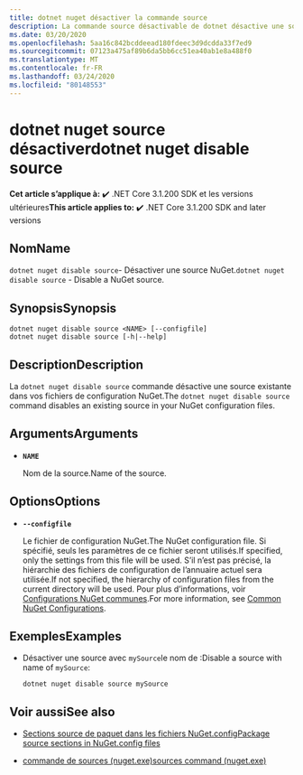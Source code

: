 ```yaml
---
title: dotnet nuget désactiver la commande source
description: La commande source désactivable de dotnet désactive une source existante dans vos fichiers de configuration NuGet.
ms.date: 03/20/2020
ms.openlocfilehash: 5aa16c842bcddeead180fdeec3d9dcdda33f7ed9
ms.sourcegitcommit: 07123a475af89b6da5bb6cc51ea40ab1e8a488f0
ms.translationtype: MT
ms.contentlocale: fr-FR
ms.lasthandoff: 03/24/2020
ms.locfileid: "80148553"
---
```

# <a name="dotnet-nuget-disable-source"></a><span data-ttu-id="efce6-103">dotnet nuget source désactiver</span><span class="sxs-lookup"><span data-stu-id="efce6-103">dotnet nuget disable source</span></span>

<span data-ttu-id="efce6-104">**Cet article s’applique à:** ✔️ .NET Core 3.1.200 SDK et les versions ultérieures</span><span class="sxs-lookup"><span data-stu-id="efce6-104">**This article applies to:** ✔️ .NET Core 3.1.200 SDK and later versions</span></span>

## <a name="name"></a><span data-ttu-id="efce6-105">Nom</span><span class="sxs-lookup"><span data-stu-id="efce6-105">Name</span></span>

<span data-ttu-id="efce6-106">`dotnet nuget disable source`- Désactiver une source NuGet.</span><span class="sxs-lookup"><span data-stu-id="efce6-106">`dotnet nuget disable source` - Disable a NuGet source.</span></span>

## <a name="synopsis"></a><span data-ttu-id="efce6-107">Synopsis</span><span class="sxs-lookup"><span data-stu-id="efce6-107">Synopsis</span></span>

```dotnetcli
dotnet nuget disable source <NAME> [--configfile]
dotnet nuget disable source [-h|--help]
```

## <a name="description"></a><span data-ttu-id="efce6-108">Description</span><span class="sxs-lookup"><span data-stu-id="efce6-108">Description</span></span>

<span data-ttu-id="efce6-109">La `dotnet nuget disable source` commande désactive une source existante dans vos fichiers de configuration NuGet.</span><span class="sxs-lookup"><span data-stu-id="efce6-109">The `dotnet nuget disable source` command disables an existing source in your NuGet configuration files.</span></span>

## <a name="arguments"></a><span data-ttu-id="efce6-110">Arguments</span><span class="sxs-lookup"><span data-stu-id="efce6-110">Arguments</span></span>

- **`NAME`**

  <span data-ttu-id="efce6-111">Nom de la source.</span><span class="sxs-lookup"><span data-stu-id="efce6-111">Name of the source.</span></span>

## <a name="options"></a><span data-ttu-id="efce6-112">Options</span><span class="sxs-lookup"><span data-stu-id="efce6-112">Options</span></span>

- **`--configfile`**

  <span data-ttu-id="efce6-113">Le fichier de configuration NuGet.</span><span class="sxs-lookup"><span data-stu-id="efce6-113">The NuGet configuration file.</span></span> <span data-ttu-id="efce6-114">Si spécifié, seuls les paramètres de ce fichier seront utilisés.</span><span class="sxs-lookup"><span data-stu-id="efce6-114">If specified, only the settings from this file will be used.</span></span> <span data-ttu-id="efce6-115">S’il n’est pas précisé, la hiérarchie des fichiers de configuration de l’annuaire actuel sera utilisée.</span><span class="sxs-lookup"><span data-stu-id="efce6-115">If not specified, the hierarchy of configuration files from the current directory will be used.</span></span> <span data-ttu-id="efce6-116">Pour plus d’informations, voir [Configurations NuGet communes](https://docs.microsoft.com/nuget/consume-packages/configuring-nuget-behavior).</span><span class="sxs-lookup"><span data-stu-id="efce6-116">For more information, see [Common NuGet Configurations](https://docs.microsoft.com/nuget/consume-packages/configuring-nuget-behavior).</span></span>

## <a name="examples"></a><span data-ttu-id="efce6-117">Exemples</span><span class="sxs-lookup"><span data-stu-id="efce6-117">Examples</span></span>

- <span data-ttu-id="efce6-118">Désactiver une source avec `mySource`le nom de :</span><span class="sxs-lookup"><span data-stu-id="efce6-118">Disable a source with name of `mySource`:</span></span>

  ```dotnetcli
  dotnet nuget disable source mySource
  ```

## <a name="see-also"></a><span data-ttu-id="efce6-119">Voir aussi</span><span class="sxs-lookup"><span data-stu-id="efce6-119">See also</span></span>

- [<span data-ttu-id="efce6-120">Sections source de paquet dans les fichiers NuGet.config</span><span class="sxs-lookup"><span data-stu-id="efce6-120">Package source sections in NuGet.config files</span></span>](/nuget/reference/nuget-config-file#package-source-sections)

- [<span data-ttu-id="efce6-121">commande de sources (nuget.exe)</span><span class="sxs-lookup"><span data-stu-id="efce6-121">sources command (nuget.exe)</span></span>](/nuget/reference/cli-reference/cli-ref-sources)
